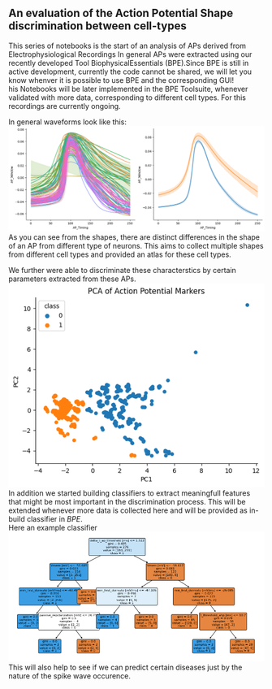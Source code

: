 ## An evaluation of the Action Potential Shape discrimination between cell-types

This series of notebooks is the start of an analysis of APs derived from Electrophysiological Recordings In general APs were extracted using our recently developed Tool BiophysicalEssentials (BPE).Since BPE is still in active development, currently the code cannot be shared, we will let you know whenver it is possible to use BPE and the corresponding GUI! 
<br>
his Notebooks will be later implemented in the BPE Toolsuite, whenever validated with more data, corresponding to different cell types. For this recordings are currently ongoing.

In general waveforms look like this:
<img src="/Images/APshape.png" alt="Alt text" title="Action Potential Shape between two Cell types">
As you can see from the shapes, there are distinct differences in the shape of an AP from different type of neurons. This aims to collect multiple shapes from different cell types and provided an atlas for these cell types.

We further were able to discriminate these characterstics by certain parameters extracted from these APs.
<br>
<img src="/Images/APMarkerPCA.png" alt="Alt text" title="PCA between cell types based on AP markers">
<br>
In addition we started building classifiers to extract meaningfull features that might be most important in the discrimination process. This will be extended whenever more data is collected here and will be provided as in-build classifier in *BPE*. 
<br>
Here an example classifier 
<br>
<img src="/Images/DecisionTreeBounds.png" alt="Alt text" title="Discriminate Features from APs">
<br>
This will also help to see if we can predict certain diseases just by the nature of the spike wave occurence.

